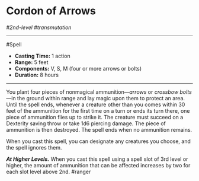 # Cordon of Arrows
*#2nd-level #transmutation*
___ 
#Spell
- **Casting Time:** 1 action
- **Range:** 5 feet
- **Components:** V, S, M (four or more arrows or bolts)
- **Duration:** 8 hours
---
You plant four pieces of nonmagical ammunition—*arrows* or *crossbow bolts*—in the ground within range and lay magic upon them to protect an area. Until the spell ends, whenever a creature other than you comes within 30 feet of the ammunition for the first time on a turn or ends its turn there, one piece of ammunition flies up to strike it. The creature must succeed on a Dexterity saving throw or take 1d6 piercing damage. The piece of ammunition is then destroyed. The spell ends when no ammunition remains.

When you cast this spell, you can designate any creatures you choose, and the spell ignores them.

***At Higher Levels.*** When you cast this spell using a spell slot of 3rd level or higher, the amount of ammunition that can be affected increases by two for each slot level above 2nd.
#ranger